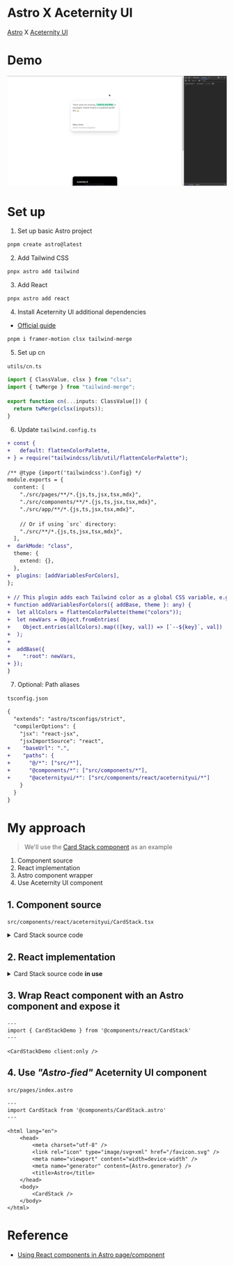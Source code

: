 # Astro X Aceternity UI

[Astro](https://astro.build/) X [Aceternity UI](https://ui.aceternity.com/)

# Demo

![Demo GIF](demo/astro-x-aceternityui.gif)

# Set up

1. Set up basic Astro project

```bash
pnpm create astro@latest
```

2. Add Tailwind CSS

```bash
pnpx astro add tailwind 
```

3. Add React

```bash
pnpx astro add react
```

4. Install Aceternity UI additional dependencies

- [Official guide](https://ui.aceternity.com/docs/add-utilities)

```bash
pnpm i framer-motion clsx tailwind-merge
```

5. Set up cn

`utils/cn.ts`
```typescript
import { ClassValue, clsx } from "clsx";
import { twMerge } from "tailwind-merge";

export function cn(...inputs: ClassValue[]) {
  return twMerge(clsx(inputs));
}
```

6. Update `tailwind.config.ts`

```diff
+ const {
+   default: flattenColorPalette,
+ } = require("tailwindcss/lib/util/flattenColorPalette");

/** @type {import('tailwindcss').Config} */
module.exports = {
  content: [
    "./src/pages/**/*.{js,ts,jsx,tsx,mdx}",
    "./src/components/**/*.{js,ts,jsx,tsx,mdx}",
    "./src/app/**/*.{js,ts,jsx,tsx,mdx}",

    // Or if using `src` directory:
    "./src/**/*.{js,ts,jsx,tsx,mdx}",
  ],
+  darkMode: "class",
  theme: {
    extend: {},
  },
+  plugins: [addVariablesForColors],
};

+ // This plugin adds each Tailwind color as a global CSS variable, e.g. var(--gray-200).
+ function addVariablesForColors({ addBase, theme }: any) {
+  let allColors = flattenColorPalette(theme("colors"));
+  let newVars = Object.fromEntries(
+    Object.entries(allColors).map(([key, val]) => [`--${key}`, val])
+  );
+
+  addBase({
+    ":root": newVars,
+ });
}

```

7. Optional: Path aliases

`tsconfig.json`

```diff
{
  "extends": "astro/tsconfigs/strict",
  "compilerOptions": {
    "jsx": "react-jsx",
    "jsxImportSource": "react",
+    "baseUrl": ".",
+    "paths": {
+      "@/*": ["src/*"],
+      "@components/*": ["src/components/*"],
+      "@aceternityui/*": ["src/components/react/aceternityui/*"]
    }
  }
}
```

# My approach

> We'll use the [Card Stack component](https://ui.aceternity.com/components/card-stack) as an example

1. Component source
2. React implementation
3. Astro component wrapper
4. Use Aceternity UI component

## 1. Component source

`src/components/react/aceternityui/CardStack.tsx`

<details>
  <summary>
    Card Stack source code
  </summary>

  ```jsx
  // "use client"; <- Can be omitted, this is React not Next.js
  import { useEffect, useState } from "react";
  import { motion } from "framer-motion";

  let interval: any;

  type Card = {
    id: number;
    name: string;
    designation: string;
    content: React.ReactNode;
  };

  export const CardStack = ({
    items,
    offset,
    scaleFactor,
  }: {
    items: Card[];
    offset?: number;
    scaleFactor?: number;
  }) => {
    const CARD_OFFSET = offset || 10;
    const SCALE_FACTOR = scaleFactor || 0.06;
    const [cards, setCards] = useState<Card[]>(items);

    useEffect(() => {
      startFlipping();
    }, []);
    const startFlipping = () => {
      interval = setInterval(() => {
        setCards((prevCards: Card[]) => {
          const newArray = [...prevCards]; // create a copy of the array
          newArray.unshift(newArray.pop()!); // move the last element to the front
          return newArray;
        });
      }, 5000);

      return () => clearInterval(interval);
    };

    return (
      <div className="relative  h-60 w-60 md:h-60 md:w-96">
        {cards.map((card, index) => {
          return (
            <motion.div
              key={card.id}
              className="absolute dark:bg-black bg-white h-60 w-60 md:h-60 md:w-96 rounded-3xl p-4 shadow-xl border border-neutral-200 dark:border-white/[0.1]  shadow-black/[0.1] dark:shadow-white/[0.05] flex flex-col justify-between"
              style={{
                transformOrigin: "top center",
              }}
              animate={{
                top: index * -CARD_OFFSET,
                scale: 1 - index * SCALE_FACTOR, // decrease scale for cards that are behind
                zIndex: cards.length - index, //  decrease z-index for the cards that are behind
              }}
            >
              <div className="font-normal text-neutral-700 dark:text-neutral-200">
                {card.content}
              </div>
              <div>
                <p className="text-neutral-500 font-medium dark:text-white">
                  {card.name}
                </p>
                <p className="text-neutral-400 font-normal dark:text-neutral-200">
                  {card.designation}
                </p>
              </div>
            </motion.div>
          );
        })}
      </div>
    );
  };
```
</details>

## 2. React implementation

<details>
  <summary>
    Card Stack source code <strong>in use</strong>
  </summary>

  ```jsx
  // "use client"; <- Can be omitted, this is React not Next.js
  import { CardStack } from "../ui/card-stack";
  import { cn } from "@/utils/cn";
  export function CardStackDemo() {
    return (
      <div className="h-[40rem] flex items-center justify-center w-full">
        <CardStack items={CARDS} />
      </div>
    );
  }

  // Small utility to highlight the content of specific section of a testimonial content
  export const Highlight = ({
    children,
    className,
  }: {
    children: React.ReactNode;
    className?: string;
  }) => {
    return (
      <span
        className={cn(
          "font-bold bg-emerald-100 text-emerald-700 dark:bg-emerald-700/[0.2] dark:text-emerald-500 px-1 py-0.5",
          className
        )}
      >
        {children}
      </span>
    );
  };

  const CARDS = [
    {
      id: 0,
      name: "Manu Arora",
      designation: "Senior Software Engineer",
      content: (
        <p>
          These cards are amazing, <Highlight>I want to use them</Highlight> in my
          project. Framer motion is a godsend ngl tbh fam 🙏
        </p>
      ),
    },
    {
      id: 1,
      name: "Elon Musk",
      designation: "Senior Shitposter",
      content: (
        <p>
          I dont like this Twitter thing,{" "}
          <Highlight>deleting it right away</Highlight> because yolo. Instead, I
          would like to call it <Highlight>X.com</Highlight> so that it can easily
          be confused with adult sites.
        </p>
      ),
    },
    {
      id: 2,
      name: "Tyler Durden",
      designation: "Manager Project Mayhem",
      content: (
        <p>
          The first rule of
          <Highlight>Fight Club</Highlight> is that you do not talk about fight
          club. The second rule of
          <Highlight>Fight club</Highlight> is that you DO NOT TALK about fight
          club.
        </p>
      ),
    },
  ];
```
</details>

## 3. Wrap React component with an Astro component and expose it

```astro
---
import { CardStackDemo } from '@components/react/CardStack'
---

<CardStackDemo client:only />
```

## 4. Use <span style="font-style: italic;" title="Yes. I coined this term today 🙂">"Astro-fied"</span> Aceternity UI component

`src/pages/index.astro`

```astro
---
import CardStack from '@components/CardStack.astro'
---

<html lang="en">
	<head>
		<meta charset="utf-8" />
		<link rel="icon" type="image/svg+xml" href="/favicon.svg" />
		<meta name="viewport" content="width=device-width" />
		<meta name="generator" content={Astro.generator} />
		<title>Astro</title>
	</head>
	<body>
		<CardStack />
	</body>
</html>

```

# Reference

- [Using React components in Astro page/component](https://docs.astro.build/en/guides/framework-components/#using-framework-components)
